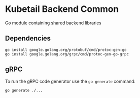 # Kubetail Backend Common

Go module containing shared backend libraries

## Dependencies

```console
go install google.golang.org/protobuf/cmd/protoc-gen-go
go install google.golang.org/grpc/cmd/protoc-gen-go-grpc
```

## gRPC

To run the gRPC code generator use the `go generate` command:

```console
go generate ./...
```
